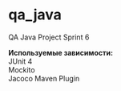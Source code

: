 # qa_java
QA Java Project
Sprint 6

**Используемые зависимости:**  
JUnit 4  
Mockito  
Jacoco Maven Plugin
